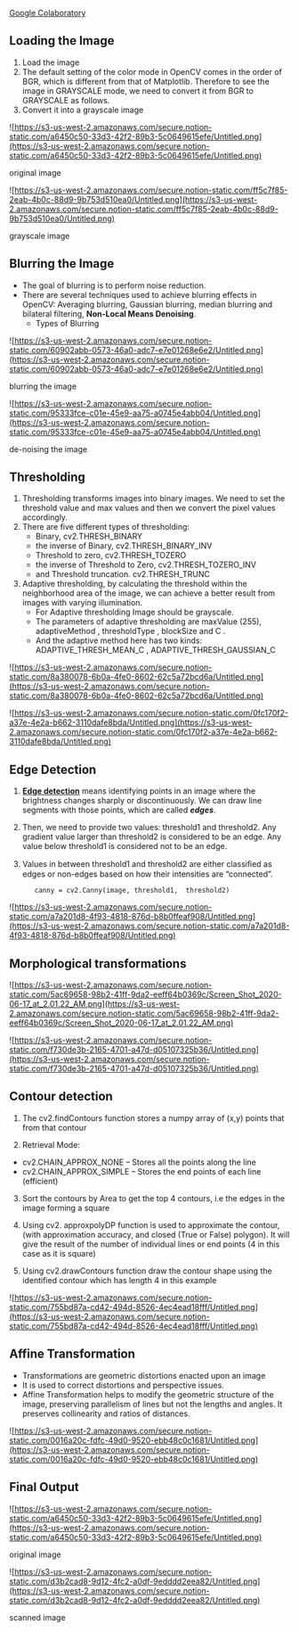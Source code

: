 [Google Colaboratory](https://colab.research.google.com/drive/18-qfthoIIMOv0RBEEGksfrp8hNM2wxau?usp=sharing)

## Loading the Image

1. Load the image
2. The default setting of the color mode in OpenCV comes in the order of BGR, which is different from that of Matplotlib. Therefore to see the image in GRAYSCALE mode, we need to convert it from BGR to GRAYSCALE as follows.
3. Convert it into a grayscale image

![https://s3-us-west-2.amazonaws.com/secure.notion-static.com/a6450c50-33d3-42f2-89b3-5c0649615efe/Untitled.png](https://s3-us-west-2.amazonaws.com/secure.notion-static.com/a6450c50-33d3-42f2-89b3-5c0649615efe/Untitled.png)

original image

![https://s3-us-west-2.amazonaws.com/secure.notion-static.com/ff5c7f85-2eab-4b0c-88d9-9b753d510ea0/Untitled.png](https://s3-us-west-2.amazonaws.com/secure.notion-static.com/ff5c7f85-2eab-4b0c-88d9-9b753d510ea0/Untitled.png)

grayscale image

## Blurring the Image

- The goal of blurring is to perform noise reduction.
- There are several techniques used to achieve blurring effects in OpenCV: Averaging blurring, Gaussian blurring, median blurring and bilateral filtering, **Non-Local Means Denoising**.
    - Types of Blurring

![https://s3-us-west-2.amazonaws.com/secure.notion-static.com/60902abb-0573-46a0-adc7-e7e01268e6e2/Untitled.png](https://s3-us-west-2.amazonaws.com/secure.notion-static.com/60902abb-0573-46a0-adc7-e7e01268e6e2/Untitled.png)

blurring the image 

![https://s3-us-west-2.amazonaws.com/secure.notion-static.com/95333fce-c01e-45e9-aa75-a0745e4abb04/Untitled.png](https://s3-us-west-2.amazonaws.com/secure.notion-static.com/95333fce-c01e-45e9-aa75-a0745e4abb04/Untitled.png)

de-noising the image 

## Thresholding

1. Thresholding transforms images into binary images. We need to set the threshold value and max values and then we convert the pixel values accordingly. 
2. There are five different types of thresholding: 
    - Binary,  cv2.THRESH_BINARY
    - the inverse of Binary,  cv2.THRESH_BINARY_INV
    - Threshold to zero,  cv2.THRESH_TOZERO
    - the inverse of Threshold to Zero,  cv2.THRESH_TOZERO_INV
    - and Threshold truncation.  cv2.THRESH_TRUNC
3. Adaptive thresholding, by calculating the threshold within the neighborhood area of the image, we can achieve a better result from images with varying illumination.
    - For Adaptive thresholding Image should be grayscale.
    - The parameters of adaptive thresholding are maxValue (255), adaptiveMethod , thresholdType , blockSize and C .
    - And the adaptive method here has two kinds: ADAPTIVE_THRESH_MEAN_C , ADAPTIVE_THRESH_GAUSSIAN_C

![https://s3-us-west-2.amazonaws.com/secure.notion-static.com/8a380078-6b0a-4fe0-8602-62c5a72bcd6a/Untitled.png](https://s3-us-west-2.amazonaws.com/secure.notion-static.com/8a380078-6b0a-4fe0-8602-62c5a72bcd6a/Untitled.png)

![https://s3-us-west-2.amazonaws.com/secure.notion-static.com/0fc170f2-a37e-4e2a-b662-3110dafe8bda/Untitled.png](https://s3-us-west-2.amazonaws.com/secure.notion-static.com/0fc170f2-a37e-4e2a-b662-3110dafe8bda/Untitled.png)

## **Edge Detection**

1. **[Edge detection](https://en.wikipedia.org/wiki/Edge_detection)** means identifying points in an image where the brightness changes sharply or discontinuously. We can draw line segments with those points, which are called ***edges***.
2. Then, we need to provide two values: threshold1 and threshold2. Any gradient value larger than threshold2 is considered to be an edge. Any value below threshold1 is considered not to be an edge.
3. Values in between threshold1 and threshold2 are either classiﬁed as edges or non-edges based on how their intensities are “connected”.

          canny = cv2.Canny(image, threshold1,  threshold2)

![https://s3-us-west-2.amazonaws.com/secure.notion-static.com/a7a201d8-4f93-4818-876d-b8b0ffeaf908/Untitled.png](https://s3-us-west-2.amazonaws.com/secure.notion-static.com/a7a201d8-4f93-4818-876d-b8b0ffeaf908/Untitled.png)

## Morphological transformations

![https://s3-us-west-2.amazonaws.com/secure.notion-static.com/5ac69658-98b2-41ff-9da2-eeff64b0369c/Screen_Shot_2020-06-17_at_2.01.22_AM.png](https://s3-us-west-2.amazonaws.com/secure.notion-static.com/5ac69658-98b2-41ff-9da2-eeff64b0369c/Screen_Shot_2020-06-17_at_2.01.22_AM.png)

![https://s3-us-west-2.amazonaws.com/secure.notion-static.com/f730de3b-2165-4701-a47d-d05107325b36/Untitled.png](https://s3-us-west-2.amazonaws.com/secure.notion-static.com/f730de3b-2165-4701-a47d-d05107325b36/Untitled.png)

## Contour detection

1. The cv2.findContours function stores a  numpy array of (x,y) points that from that contour

2. Retrieval Mode:

- cv2.CHAIN_APPROX_NONE – Stores all the points along the line
- cv2.CHAIN_APPROX_SIMPLE – Stores the end points of each line (efficient)

3. Sort the contours by Area to get the top 4 contours, i.e the edges in the image forming a square

4. Using cv2. approxpolyDP  function is used to approximate the contour, (with approximation accuracy, and closed (True or False) polygon). It will give the result of the number of individual lines or end points (4 in this case as it is square)

5. Using cv2.drawContours function draw the contour shape using the  identified contour which has length 4 in this example

![https://s3-us-west-2.amazonaws.com/secure.notion-static.com/755bd87a-cd42-494d-8526-4ec4ead18fff/Untitled.png](https://s3-us-west-2.amazonaws.com/secure.notion-static.com/755bd87a-cd42-494d-8526-4ec4ead18fff/Untitled.png)

## Affine Transformation

- Transformations are geometric distortions enacted upon an image
- It is used to correct distortions and perspective issues.
- Affine Transformation helps to modify the geometric structure of the image, preserving parallelism of lines but not the lengths and angles. It preserves collinearity and ratios of distances.

![https://s3-us-west-2.amazonaws.com/secure.notion-static.com/0016a20c-fdfc-49d0-9520-ebb48c0c1681/Untitled.png](https://s3-us-west-2.amazonaws.com/secure.notion-static.com/0016a20c-fdfc-49d0-9520-ebb48c0c1681/Untitled.png)

## Final Output

![https://s3-us-west-2.amazonaws.com/secure.notion-static.com/a6450c50-33d3-42f2-89b3-5c0649615efe/Untitled.png](https://s3-us-west-2.amazonaws.com/secure.notion-static.com/a6450c50-33d3-42f2-89b3-5c0649615efe/Untitled.png)

original image

![https://s3-us-west-2.amazonaws.com/secure.notion-static.com/d3b2cad8-9d12-4fc2-a0df-9edddd2eea82/Untitled.png](https://s3-us-west-2.amazonaws.com/secure.notion-static.com/d3b2cad8-9d12-4fc2-a0df-9edddd2eea82/Untitled.png)

scanned image

